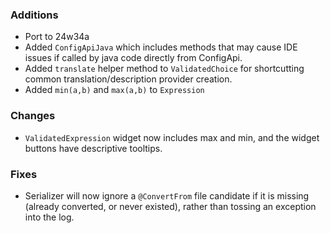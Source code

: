 ### Additions
* Port to 24w34a
* Added `ConfigApiJava` which includes methods that may cause IDE issues if called by java code directly from ConfigApi.
* Added `translate` helper method to `ValidatedChoice` for shortcutting common translation/description provider creation.
* Added `min(a,b)` and `max(a,b)` to `Expression`

### Changes
* `ValidatedExpression` widget now includes max and min, and the widget buttons have descriptive tooltips.

### Fixes
* Serializer will now ignore a `@ConvertFrom` file candidate if it is missing (already converted, or never existed), rather than tossing an exception into the log.